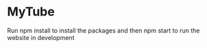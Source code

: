 # MyTube

Run npm install to install the packages and then npm start to run the website in development
